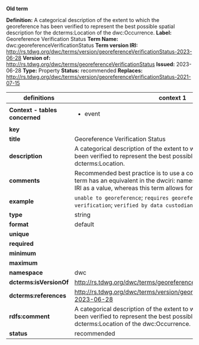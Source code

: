 **Old term**

**Definition:** A categorical description of the extent to which the georeference has been verified to represent the best possible spatial description for the dcterms:Location of the dwc:Occurrence.
**Label:** Georeference Verification Status
**Term Name:** dwc:georeferenceVerificationStatus
**Term version IRI:** http://rs.tdwg.org/dwc/terms/version/georeferenceVerificationStatus-2023-06-28
**Version of:** http://rs.tdwg.org/dwc/terms/georeferenceVerificationStatus
**Issued:** 2023-06-28
**Type:** Property
**Status:** recommended
**Replaces:** http://rs.tdwg.org/dwc/terms/version/georeferenceVerificationStatus-2021-07-15


| definitions | context 1 |
|-|-|
| **Context - tables concerned** | <ul><li>event</li></ul> |
| **key** |  |
| **title** | Georeference Verification Status |
| **description** | A categorical description of the extent to which a georeference has been verified to represent the best possible spatial description for a dcterms:Location. |
| **comments** | Recommended best practice is to use a controlled vocabulary. This term has an equivalent in the dwciri: namespace that allows only an IRI as a value, whereas this term allows for any string literal value. |
| **example** | `unable to georeference`; `requires georeference`; `requires verification`; `verified by data custodian`; `verified by contributor` |
| **type** | string |
| **format** | default |
| **unique** |  |
| **required** |  |
| **minimum** |  |
| **maximum** |  |
| **namespace** | dwc |
| **dcterms:isVersionOf** | http://rs.tdwg.org/dwc/terms/georeferenceVerificationStatus |
| **dcterms:references** | http://rs.tdwg.org/dwc/terms/version/georeferenceVerificationStatus-2023-06-28 |
| **rdfs:comment** | A categorical description of the extent to which the georeference has been verified to represent the best possible spatial description for the dcterms:Location of the dwc:Occurrence. |
| **status** | recommended |
